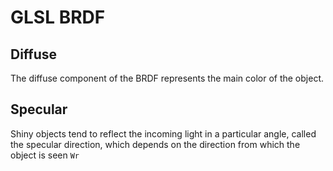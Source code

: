 # GLSL BRDF

## Diffuse
The diffuse component of the BRDF represents the main color of the object.

## Specular
Shiny objects tend to reflect the incoming light in a particular angle, called the specular direction, which depends on the direction from which the object is seen `Wr`

